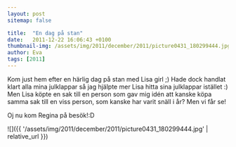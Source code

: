 ```yaml
---
layout: post
sitemap: false

title:  "En dag på stan"
date:   2011-12-22 16:06:43 +0100
thumbnail-img: /assets/img/2011/december/2011/picture0431_180299444.jpg
author: Eva
tags: [2011]
---
```


Kom just hem efter en härlig dag på stan med Lisa girl ;) Hade dock handlat klart alla mina julklappar så jag hjälpte mer Lisa hitta sina julklappar istället :) Men Lisa köpte en sak till en person som gav mig idén att kanske köpa samma sak till en viss person, som kanske har varit snäll i år? Men vi får se!



Oj nu kom Regina på besök!:D

![]({{ '/assets/img/2011/december/2011/picture0431_180299444.jpg'  | relative_url }})

